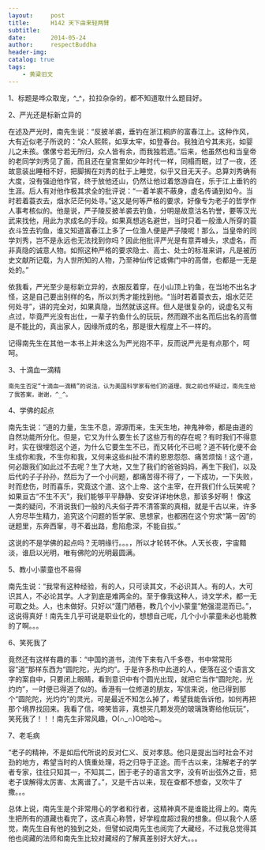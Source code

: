```yaml
---
layout:     post
title:      H142 天下由来轻两臂
subtitle:   
date:       2014-05-24
author:     respectBuddha
header-img: 
catalog: true
tags:
    - 黄粱旧文
---
```


1、标题是哗众取宠，^_^，拉拉杂杂的，都不知道取什么题目好。

2、严光还是标新立异的

在述及严光时，南先生说：“反披羊裘，垂钓在浙江桐庐的富春江上。这种作风，大有近似老子所说的：“众人熙熙，如享太牢，如登春台。我独泊兮其未兆，如婴儿之未孩。傫傫兮若无所归，众人皆有余，而我独若遗。”后来，他虽然也和当皇帝的老同学刘秀见了面，而且还在皇宫里如少年时代一样，同榻而眠，过了一夜，还故意装出睡相不好，把脚搁在刘秀的肚于上睡觉，似乎又目无天子。总算刘秀确有大度，没有强迫他作官，终于放他还山，仍然让他过着悠游自在，乐于江上垂钓的生涯。后人有对他作极其求全的批评说：“一着羊裘不蔽身，虚名传诵到如今。当时若着蓑衣去，烟水茫茫何处寻。”这又是何等严格的要求，好像专为老子的哲学作人事考核似的。他是说，严子陵反披羊裘去钓鱼，分明是故意沽名钓誉，要等汉光武来找他，用此为求成名的手段。如果真想逃名避世，当时只着一般渔人所穿的蓑衣斗笠去钓鱼，谁又知道富春江上多了一位渔人便是严子陵呢！那么，当皇帝的同学刘秀，岂不是永远也无法找到你吗？因此他批评严光是有意弄噱头，求虚名，而非真隐的诚意人物。如照这种严格的要求隐士、高士、处士的标准来讲，凡是被历史文献所记载，为人世所知的人物，乃至神仙传记或佛门中的高僧，也都是一无是处的。”   

依我看，严光至少是标新立异的，衣服反着穿，在小山顶上钓鱼，在当地不出名才怪，这是自己要出别样的名，所以刘秀才能找到他。“当时若着蓑衣去，烟水茫茫何处寻”，讲的完全对，如果真隐，当然就该这样。但人是很复杂的，说虚名又有点过，毕竟严光没有出仕，一辈子钓鱼什么的玩玩，然而跟不出名而后出名的高僧是不能比的，真出家人，因缘所成的名，那是很大程度上不一样的。

记得南先生在其他一本书上并未这么为严光抱不平，反而说严光是有点那个，呵呵。

3、十滴血一滴精

	南先生否定“十滴血一滴精”的说法，认为美国科学家有他们的道理。我之前也怀疑过，南先生给了我答案，谢谢，^_^。

4、学佛的起点

南先生说：“道的力量，生生不息，源源而来，生天生地，神鬼神帝，都是由道的自然功能所分化。但是，它又为什么要生长了这些万有的存在呢？有时我们不得意时，实在很埋怨这个道，为什么它要生生不已，而又转化不已呢？道不转化便不会生成你和我，不生你和我，又何来这些纠扯不清的恩恩怨怨、痛苦烦恼！这个道，何必跟我们如此过不去呢？生了大地，又生了我们的爸爸妈妈，再生下我们，以及后代的子子孙孙，然后为了一个小问题，都痛苦得不得了，一下成功，一下失败，时而悲伤，时而喜乐，究竟这个道、这个上帝、这个主宰，在开我们什么玩笑呢？如果亘古“不生不灭”，我们能够平平静静、安安详详地休息，那该多好啊！   像这一类的疑问，不消说我们一般的凡夫俗子弄不清答案的真相，就是千古以来，许多人穷尽毕生精力，追究这个问题的哲学家、思想家，也都困在这个穷求“第一因”的谜题里，东奔西窜，寻不着出路，愈陷愈深，不能自拔。”

这说的不是学佛的起点吗？无明缘行。。。，所以才轮转不休。人天长夜，宇宙黯淡，谁启以光明，唯有佛陀的光明最圆满。

5、教小小蒙童也不易得

南先生说：“我常有这种经验，有的人，只可读其文，不必识其人。有的人，大可识其人，不必论其学。人才到底是难两全的。至于像我这种人，诗文学术，都一无可取之处。人，也未做好。只好以“蓬门陋巷，教几个小小蒙童”勉强混混而已。”，这说得真好！南先生几乎可说是职业化的，想想自己呢，几个小小蒙童未必也能教的了啊。。。

6、笑死我了

竟然还有这样有趣的事：“中国的道书，流传下来有八千多卷，书中常常形容“道”那样东西为“圆陀陀，光灼灼”。于是许多热中此道的人，便落在这个语言文字的案自中，只要闭上眼睛，看到意识中有个圆光出现，就把它当作“圆陀陀，光灼灼”，一时便已得道了似的。香港有一位修道的朋友，写信来说，他已得到那个“圆陀陀，光灼灼”的灵光，可是最近不知怎么掉了，希望我能告诉他，如何再把那个境界找回来。我看了信，啼笑皆非，真想买几颗发亮的玻璃珠寄给他玩玩”，笑死我了！！！南先生非常风趣，O(∩_∩)O哈哈~。

7、老毛病

“老子的精神，不是如后代所说的反对仁义、反对孝慈。他只是提出当时社会不对劲的地方，希望当时的人慎重处理，将之归导于正途。而千古以来，注解老子的学者专家，往往只知其一，不知其二，困于老子的语言文字，没有听出弦外之音，把老子误解得太厉害、太离谱了。”，又是千古以来，现在查都不想查，又吹牛了撒。。。

总体上说，南先生是个非常用心的学者和行者，这精神真不是谁能比得上的。南先生把所有的道藏也看完了，这点真心称赞，好学程度超过我的想象。但以我个人感觉，南先生自有他的独到之处，但譬如说南先生也阅完了大藏经，不过我总觉得其他也阅藏的法师和南先生比较对藏经的了解真差别好大好大。。。